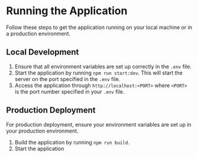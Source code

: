 # Running the Application

Follow these steps to get the application running on your local machine or in a production environment.

## Local Development

1. Ensure that all environment variables are set up correctly in the `.env` file.
2. Start the application by running `npm run start:dev`. This will start the server on the port specified in the `.env` file.
3. Access the application through `http://localhost:<PORT>` where `<PORT>` is the port number specified in your `.env` file.

## Production Deployment

For production deployment, ensure your environment variables are set up in your production environment.

1. Build the application by running `npm run build`.
2. Start the application
